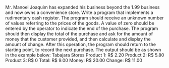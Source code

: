 Mr. Manoel Joaquim has expanded his business beyond the 1.99 business and now owns a convenience store.
Write a program that implements a rudimentary cash register. The program should receive an unknown number of
values ​​referring to the prices of the goods. A value of zero should be entered by the operator to indicate the end of the
purchase. The program should then display the total of the purchase and ask for the amount of money that the customer provided, and then calculate and display the amount of change. After this operation, the program should return to the starting point, to record
the next purchase. The output should be as shown in the example below:
Tabajara Stores
Product 1: R$ 2.20
Product 2: R$ 5.80
Product 3: R$ 0
Total: R$ 9.00
Money: R$ 20.00
Change: R$ 11.00